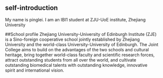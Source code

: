 ## self-introduction

My name is pinglei. 
I am an IBI1 student at ZJU-UoE institute, Zhejiang University

##School profile
Zhejiang University-University of Edinburgh Institute (ZJE) is a Sino-foreign cooperative school jointly established by Zhejiang University and the world-class University-University of Edinburgh. 
The Joint College aims to build on the advantages of the two schools and cultural heritage, bring together world-class faculty and scientific research forces, attract outstanding students from all over the world, and cultivate outstanding biomedical talents with outstanding knowledge, innovative spirit and international vision.
